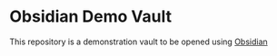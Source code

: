 # Obsidian Demo Vault
This repository is a demonstration vault to be opened using [Obsidian](https://www.obsidian.md)
